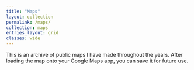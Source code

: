 ```yaml
---
title: "Maps"
layout: collection
permalink: /maps/
collection: maps
entries_layout: grid
classes: wide
---
```


This is an archive of public maps I have made throughout the years. After loading the map onto your Google Maps app, you can save it for future use.
